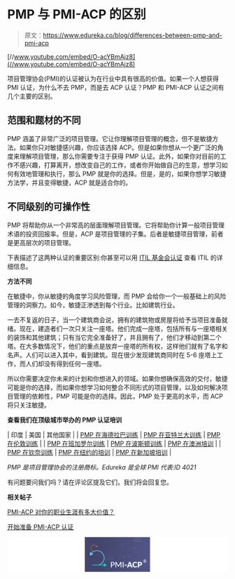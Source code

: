 # PMP 与 PMI-ACP 的区别

> 原文：<https://www.edureka.co/blog/differences-between-pmp-and-pmi-acp>

[//www.youtube.com/embed/O-acYBmAjz8](//www.youtube.com/embed/O-acYBmAjz8)

项目管理协会(PMI)的认证被认为在行业中具有很高的价值。如果一个人想获得 PMI 认证，为什么不去 PMP，而是去 ACP 认证？PMP 和 PMI-ACP 认证之间有几个主要的区别。

## **范围和题材的不同**

PMP 涵盖了非常广泛的项目管理。它让你理解项目管理的概念，但不是敏捷方法。如果你只对敏捷感兴趣，你应该选择 ACP。但是如果你想从一个更广泛的角度来理解项目管理，那么你需要专注于获得 PMP 认证。此外，如果你对目前的工作不感兴趣，打算离开，想改变自己的工作，或者你开始做自己的生意，想学习如何有效地管理和执行，那么 PMP 就是你的选择。但是，是的，如果你想学习敏捷方法学，并且变得敏捷，ACP 就是适合你的。

## **不同级别的可操作性**

PMP 将帮助你从一个非常高的层面理解项目管理。它将帮助你计算一般项目管理术语的投资回报率。但是，ACP 是项目管理的子集。后者是敏捷项目管理，前者是更高层次的项目管理。

下表描述了这两种认证的重要区别:你甚至可以用 [ITIL 基金会认证](https://www.edureka.co/itil4-foundation-certification-training) 查看 ITIL 的详细信息。

**方法不同**

在敏捷中，你从敏捷的角度学习风险管理，而 PMP 会给你一个一般基础上的风险管理的洞察力。如今，敏捷正渗透到每个行业。比如建筑行业。

一去不复返的日子，当一个建筑商会说，拥有的建筑物或房屋将给予当项目准备就绪。现在，建造者们一次只关注一座塔。他们完成一座塔，包括所有与一座塔相关的装饰和其他建筑；只有当它完全准备好了，并且拥有了，他们才移动到第二个塔。在大多数情况下，他们的重点是放弃一座塔的所有权，这样他们就有了名字和名声。人们可以进入其中，看到建筑。现在很少发现建筑商同时在 5-6 座塔上工作，而人们却没有得到任何一座塔。

所以你需要决定你未来的计划和你想进入的领域。如果你想确保高效的交付，敏捷可能是你的选择，而如果你想学习如何整合不同形式的项目管理，以及如何解决项目管理的依赖性，PMP 可能是你的选择。因此，PMP 处于更高的水平，而 ACP 将只关注敏捷。

**查看我们在顶级城市举办的 PMP 认证培训**

| 印度 | 美国 | 其他国家 |
| [PMP 在海德拉巴训练](https://www.edureka.co/pmp-certification-exam-training-hyderabad) | [PMP 在亚特兰大训练](https://www.edureka.co/pmp-certification-exam-training-atlanta) | [PMP 在伦敦训练](https://www.edureka.co/pmp-certification-exam-training-london) |
| [PMP 在班加罗尔训练](https://www.edureka.co/pmp-certification-exam-training-bangalore) | [PMP 在波斯顿训练](https://www.edureka.co/pmp-certification-exam-training-boston) | [PMP 在澳洲培训](https://www.edureka.co/pmp-certification-exam-training-australia) |
| [PMP 在钦奈训练](https://www.edureka.co/pmp-certification-exam-training-chennai) | [PMP 在纽约的培训](https://www.edureka.co/pmp-certification-exam-training-new-york-city) | [PMP 在新加坡培训](https://www.edureka.co/pmp-certification-exam-training-singapore) |

*PMP 是项目管理协会的注册商标。Edureka 是全球 PMI 代表:ID 4021*

有问题要问我们吗？请在评论区提及它们，我们将会回复您。

**相关帖子**

[PMI-ACP 对你的职业生涯有多大价值？](https://www.edureka.co/blog/how-valuable-is-pmi-acp-to-your-career/ "How Valuable is PMI-ACP to your Career")

[开始准备 PMI-ACP 认证](https://www.edureka.co/pmi-acp "Training for PMI-ACP Certification")

![](img/90155d69768024ae8fd1760c9fbcaf65.png)